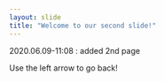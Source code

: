 ```yaml
---
layout: slide
title: "Welcome to our second slide!"
---
```


2020.06.09-11:08 : added 2nd page

Use the left arrow to go back!

